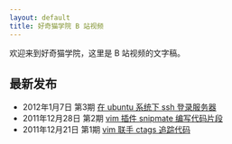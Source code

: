 ```yaml
---
layout: default
title: 好奇猫学院 B 站视频
---
```


欢迎来到好奇猫学院，这里是 B 站视频的文字稿。

## 最新发布

- 2012年1月7日 第3期 [在 ubuntu 系统下 ssh 登录服务器](3)
- 2011年12月28日 第2期 [vim 插件 snipmate 编写代码片段](2)
- 2011年12月21日 第1期 [vim 联手 ctags 追踪代码](1)
